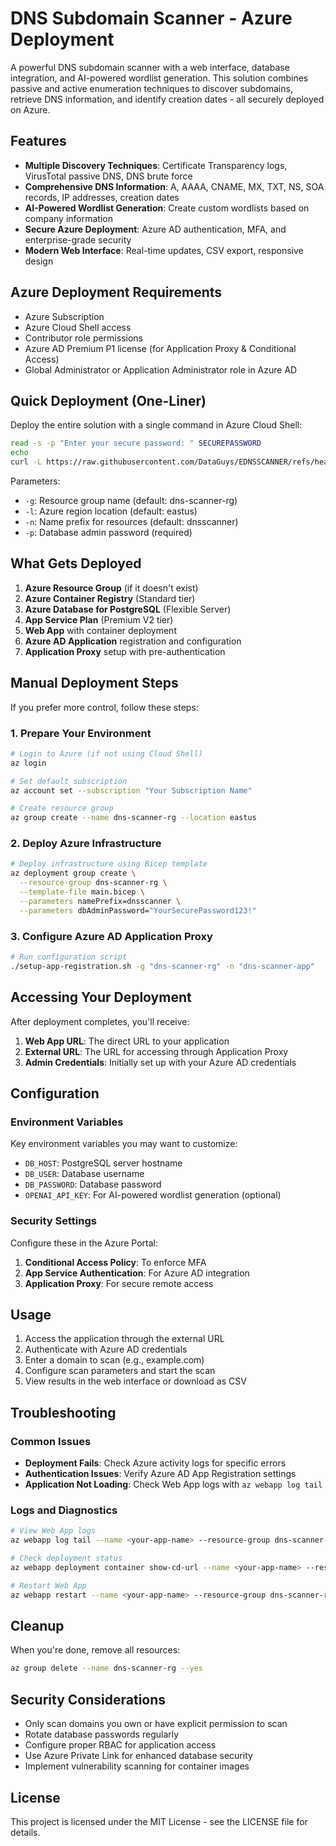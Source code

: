 # DNS Subdomain Scanner - Azure Deployment

A powerful DNS subdomain scanner with a web interface, database integration, and AI-powered wordlist generation. This solution combines passive and active enumeration techniques to discover subdomains, retrieve DNS information, and identify creation dates - all securely deployed on Azure.

## Features

- **Multiple Discovery Techniques**: Certificate Transparency logs, VirusTotal passive DNS, DNS brute force
- **Comprehensive DNS Information**: A, AAAA, CNAME, MX, TXT, NS, SOA records, IP addresses, creation dates
- **AI-Powered Wordlist Generation**: Create custom wordlists based on company information
- **Secure Azure Deployment**: Azure AD authentication, MFA, and enterprise-grade security
- **Modern Web Interface**: Real-time updates, CSV export, responsive design

## Azure Deployment Requirements

- Azure Subscription
- Azure Cloud Shell access
- Contributor role permissions
- Azure AD Premium P1 license (for Application Proxy & Conditional Access)
- Global Administrator or Application Administrator role in Azure AD

## Quick Deployment (One-Liner)

Deploy the entire solution with a single command in Azure Cloud Shell:

```bash
read -s -p "Enter your secure password: " SECUREPASSWORD
echo
curl -L https://raw.githubusercontent.com/DataGuys/EDNSSCANNER/refs/heads/main/deploy-azure.sh | bash -s -- -g "dns-scanner-rg" -l "eastus" -n "dnsscanner" -p "$SECUREPASSWORD"
```

Parameters:
- `-g`: Resource group name (default: dns-scanner-rg)
- `-l`: Azure region location (default: eastus)
- `-n`: Name prefix for resources (default: dnsscanner)
- `-p`: Database admin password (required)

## What Gets Deployed

1. **Azure Resource Group** (if it doesn't exist)
2. **Azure Container Registry** (Standard tier)
3. **Azure Database for PostgreSQL** (Flexible Server)
4. **App Service Plan** (Premium V2 tier)
5. **Web App** with container deployment
6. **Azure AD Application** registration and configuration
7. **Application Proxy** setup with pre-authentication

## Manual Deployment Steps

If you prefer more control, follow these steps:

### 1. Prepare Your Environment

```bash
# Login to Azure (if not using Cloud Shell)
az login

# Set default subscription
az account set --subscription "Your Subscription Name"

# Create resource group
az group create --name dns-scanner-rg --location eastus
```

### 2. Deploy Azure Infrastructure

```bash
# Deploy infrastructure using Bicep template
az deployment group create \
  --resource-group dns-scanner-rg \
  --template-file main.bicep \
  --parameters namePrefix=dnsscanner \
  --parameters dbAdminPassword="YourSecurePassword123!"
```

### 3. Configure Azure AD Application Proxy

```bash
# Run configuration script
./setup-app-registration.sh -g "dns-scanner-rg" -n "dns-scanner-app"
```

## Accessing Your Deployment

After deployment completes, you'll receive:

1. **Web App URL**: The direct URL to your application
2. **External URL**: The URL for accessing through Application Proxy
3. **Admin Credentials**: Initially set up with your Azure AD credentials

## Configuration

### Environment Variables

Key environment variables you may want to customize:

- `DB_HOST`: PostgreSQL server hostname
- `DB_USER`: Database username
- `DB_PASSWORD`: Database password
- `OPENAI_API_KEY`: For AI-powered wordlist generation (optional)

### Security Settings

Configure these in the Azure Portal:

1. **Conditional Access Policy**: To enforce MFA
2. **App Service Authentication**: For Azure AD integration
3. **Application Proxy**: For secure remote access

## Usage

1. Access the application through the external URL
2. Authenticate with Azure AD credentials
3. Enter a domain to scan (e.g., example.com)
4. Configure scan parameters and start the scan
5. View results in the web interface or download as CSV

## Troubleshooting

### Common Issues

- **Deployment Fails**: Check Azure activity logs for specific errors
- **Authentication Issues**: Verify Azure AD App Registration settings
- **Application Not Loading**: Check Web App logs with `az webapp log tail`

### Logs and Diagnostics

```bash
# View Web App logs
az webapp log tail --name <your-app-name> --resource-group dns-scanner-rg

# Check deployment status
az webapp deployment container show-cd-url --name <your-app-name> --resource-group dns-scanner-rg

# Restart Web App
az webapp restart --name <your-app-name> --resource-group dns-scanner-rg
```

## Cleanup

When you're done, remove all resources:

```bash
az group delete --name dns-scanner-rg --yes
```

## Security Considerations

- Only scan domains you own or have explicit permission to scan
- Rotate database passwords regularly
- Configure proper RBAC for application access
- Use Azure Private Link for enhanced database security
- Implement vulnerability scanning for container images

## License

This project is licensed under the MIT License - see the LICENSE file for details.
